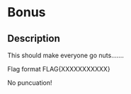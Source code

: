 # Bonus

## Description

This should make everyone go nuts....... 

Flag format FLAG{XXXXXXXXXXX} 
No puncuation!


